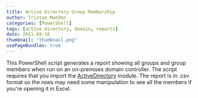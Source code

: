 ```yaml
---
title: Active Directory Group Membership
author: Tristan Madden
categories: [PowerShell]
tags: [active directory, domain, reports]
date: 2021-09-16
thumbnail: "thumbnail.png"
usePageBundles: true
---
```


This PowerShell script generates a report showing all groups and group members when run on an on-premises domain controller. The script requires that you import the <a href="https://docs.microsoft.com/en-us/powershell/module/activedirectory/?view=windowsserver2022-ps">ActiveDirectory</a> module. The report is in .csv format so the rows may need some manipulation to see all the members if you're opening it in Excel. 

<script src="https://gist.github.com/Trimad/6d9c3037e6c939927f56616a1aa069f0.js"></script>